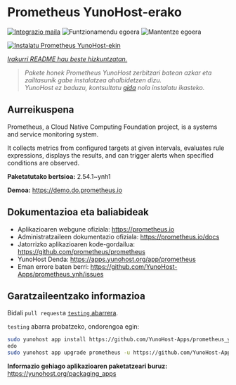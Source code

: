 <!--
Ohart ongi: README hau automatikoki sortu da <https://github.com/YunoHost/apps/tree/master/tools/readme_generator>ri esker
EZ editatu eskuz.
-->

# Prometheus YunoHost-erako

[![Integrazio maila](https://dash.yunohost.org/integration/prometheus.svg)](https://ci-apps.yunohost.org/ci/apps/prometheus/) ![Funtzionamendu egoera](https://ci-apps.yunohost.org/ci/badges/prometheus.status.svg) ![Mantentze egoera](https://ci-apps.yunohost.org/ci/badges/prometheus.maintain.svg)

[![Instalatu Prometheus YunoHost-ekin](https://install-app.yunohost.org/install-with-yunohost.svg)](https://install-app.yunohost.org/?app=prometheus)

*[Irakurri README hau beste hizkuntzatan.](./ALL_README.md)*

> *Pakete honek Prometheus YunoHost zerbitzari batean azkar eta zailtasunik gabe instalatzea ahalbidetzen dizu.*  
> *YunoHost ez baduzu, kontsultatu [gida](https://yunohost.org/install) nola instalatu ikasteko.*

## Aurreikuspena

Prometheus, a Cloud Native Computing Foundation project, is a systems and service monitoring system.

It collects metrics from configured targets at given intervals, evaluates rule expressions, displays the results, and can trigger alerts when specified conditions are observed.


**Paketatutako bertsioa:** 2.54.1~ynh1

**Demoa:** <https://demo.do.prometheus.io>
## Dokumentazioa eta baliabideak

- Aplikazioaren webgune ofiziala: <https://prometheus.io>
- Administratzaileen dokumentazio ofiziala: <https://prometheus.io/docs>
- Jatorrizko aplikazioaren kode-gordailua: <https://github.com/prometheus/prometheus>
- YunoHost Denda: <https://apps.yunohost.org/app/prometheus>
- Eman errore baten berri: <https://github.com/YunoHost-Apps/prometheus_ynh/issues>

## Garatzaileentzako informazioa

Bidali `pull request`a [`testing` abarrera](https://github.com/YunoHost-Apps/prometheus_ynh/tree/testing).

`testing` abarra probatzeko, ondorengoa egin:

```bash
sudo yunohost app install https://github.com/YunoHost-Apps/prometheus_ynh/tree/testing --debug
edo
sudo yunohost app upgrade prometheus -u https://github.com/YunoHost-Apps/prometheus_ynh/tree/testing --debug
```

**Informazio gehiago aplikazioaren paketatzeari buruz:** <https://yunohost.org/packaging_apps>

